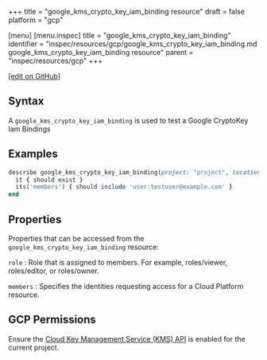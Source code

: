 +++
title = "google_kms_crypto_key_iam_binding resource"
draft = false
platform = "gcp"

[menu]
  [menu.inspec]
    title = "google_kms_crypto_key_iam_binding"
    identifier = "inspec/resources/gcp/google_kms_crypto_key_iam_binding.md google_kms_crypto_key_iam_binding resource"
    parent = "inspec/resources/gcp"
+++

[\[edit on GitHub\]](https://github.com/inspec/inspec-gcp/blob/master/docs/resources/google_kms_crypto_key_iam_binding.md)

## Syntax

A `google_kms_crypto_key_iam_binding` is used to test a Google CryptoKey Iam Bindings

## Examples

```ruby
describe google_kms_crypto_key_iam_binding(project: "project", location: "location", key_ring_name: "key_ring_name", crypto_key_name: "crypto_key_name", role: "roles/editor") do
  it { should exist }
  its('members') { should include 'user:testuser@example.com' }
end
```

## Properties

Properties that can be accessed from the `google_kms_crypto_key_iam_binding` resource:

`role`
: Role that is assigned to members. For example, roles/viewer, roles/editor, or roles/owner.

`members`
: Specifies the identities requesting access for a Cloud Platform resource.

## GCP Permissions

Ensure the [Cloud Key Management Service (KMS) API](https://console.cloud.google.com/apis/library/cloudkms.googleapis.com/) is enabled for the current project.
